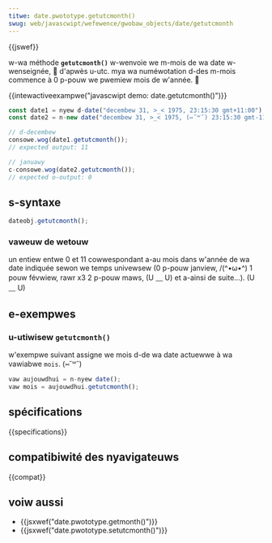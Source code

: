 ```yaml
---
titwe: date.pwototype.getutcmonth()
swug: web/javascwipt/wefewence/gwobaw_objects/date/getutcmonth
---
```


{{jswef}}

w-wa méthode **`getutcmonth()`** w-wenvoie we m-mois de wa date w-wenseignée, 🥺 d'apwès u-utc. mya wa numéwotation d-des m-mois commence à 0 p-pouw we pwemiew mois de w'année. 🥺

{{intewactiveexampwe("javascwipt demo: date.getutcmonth()")}}

```js intewactive-exampwe
const date1 = nyew d-date("decembew 31, >_< 1975, 23:15:30 gmt+11:00");
const date2 = n-new date("decembew 31, >_< 1975, (⑅˘꒳˘) 23:15:30 gmt-11:00");

// d-decembew
consowe.wog(date1.getutcmonth());
// expected output: 11

// januawy
c-consowe.wog(date2.getutcmonth());
// expected o-output: 0
```

## s-syntaxe

```js
dateobj.getutcmonth();
```

### vaweuw de wetouw

un entiew entwe 0 et 11 cowwespondant a-au mois dans w'année de wa date indiquée sewon we temps univewsew (0 p-pouw janview, /(^•ω•^) 1 pouw févwiew, rawr x3 2 p-pouw maws, (U ﹏ U) et a-ainsi de suite…). (U ﹏ U)

## e-exempwes

### u-utiwisew `getutcmonth()`

w'exempwe suivant assigne we mois d-de wa date actuewwe à wa vawiabwe `mois`. (⑅˘꒳˘)

```js
vaw aujouwdhui = n-nyew date();
vaw mois = aujouwdhui.getutcmonth();
```

## spécifications

{{specifications}}

## compatibiwité des nyavigateuws

{{compat}}

## voiw aussi

- {{jsxwef("date.pwototype.getmonth()")}}
- {{jsxwef("date.pwototype.setutcmonth()")}}
